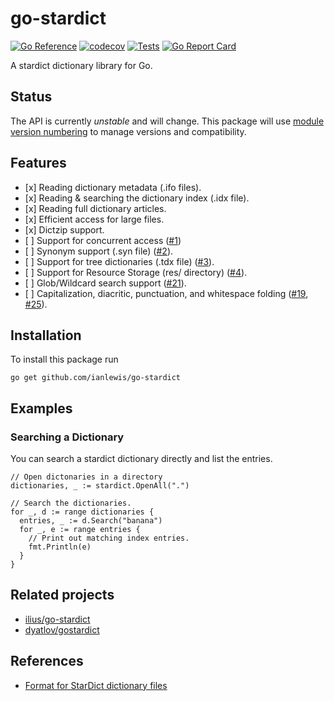 # go-stardict

[![Go Reference](https://pkg.go.dev/badge/github.com/ianlewis/go-stardict.svg)](https://pkg.go.dev/github.com/ianlewis/go-stardict)
[![codecov](https://codecov.io/gh/ianlewis/go-stardict/graph/badge.svg?token=2HTI2KXI93)](https://codecov.io/gh/ianlewis/go-stardict)
[![Tests](https://github.com/ianlewis/go-stardict/actions/workflows/pre-submit.units.yml/badge.svg)](https://github.com/ianlewis/go-stardict/actions/workflows/pre-submit.units.yml)
[![Go Report Card](https://goreportcard.com/badge/github.com/ianlewis/go-stardict)](https://goreportcard.com/report/github.com/ianlewis/go-stardict)

A stardict dictionary library for Go.

## Status

The API is currently _unstable_ and will change. This package will use [module
version numbering](https://golang.org/doc/modules/version-numbers) to manage
versions and compatibility.

## Features

- \[x] Reading dictionary metadata (.ifo files).
- \[x] Reading & searching the dictionary index (.idx file).
- \[x] Reading full dictionary articles.
- \[x] Efficient access for large files.
- \[x] Dictzip support.
- \[ ] Support for concurrent access ([#1](https://github.com/ianlewis/go-stardict/issues/1))
- \[ ] Synonym support (.syn file) ([#2](https://github.com/ianlewis/go-stardict/issues/2)).
- \[ ] Support for tree dictionaries (.tdx file) ([#3](https://github.com/ianlewis/go-stardict/issues/3)).
- \[ ] Support for Resource Storage (res/ directory) ([#4](https://github.com/ianlewis/go-stardict/issues/4)).
- \[ ] Glob/Wildcard search support ([#21](https://github.com/ianlewis/go-stardict/issues/21)).
- \[ ] Capitalization, diacritic, punctuation, and whitespace folding ([#19](https://github.com/ianlewis/go-stardict/issues/19), [#25](https://github.com/ianlewis/go-stardict/issues/25)).

## Installation

To install this package run

`go get github.com/ianlewis/go-stardict`

## Examples

### Searching a Dictionary

You can search a stardict dictionary directly and list the entries.

```golang
// Open dictonaries in a directory
dictionaries, _ := stardict.OpenAll(".")

// Search the dictionaries.
for _, d := range dictionaries {
  entries, _ := d.Search("banana")
  for _, e := range entries {
    // Print out matching index entries.
    fmt.Println(e)
  }
}
```

## Related projects

- [ilius/go-stardict](https://github.com/ilius/go-stardict)
- [dyatlov/gostardict](https://github.com/dyatlov/gostardict)

## References

- [Format for StarDict dictionary files](https://github.com/huzheng001/stardict-3/blob/master/dict/doc/StarDictFileFormat)
